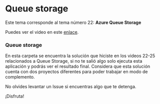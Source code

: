 # Queue storage

Este tema corresponde al tema número 22: **Azure Queue Storage**

Puedes ver el video en este [enlace](https://platzi.com/clases/azure/).

### Queue storage

En esta carpeta se encuentra la solución que hiciste en los videos 22-25 relacionados a Queue Storage, si no te salió algo solo ejecuta esta aplicación y podrás ver el resultado final. Considera que esta solución cuenta con dos proyectos diferentes para poder trabajar en modo de complemento.

No olvides levantar un Issue si encuentras algo que te detenga. 

¡Disfruta!